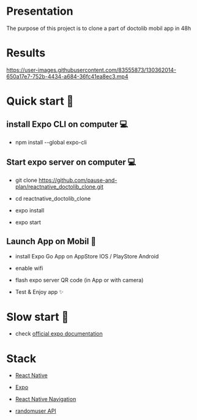# Presentation

The purpose of this project is to clone a part of doctolib mobil app in 48h

# Results

https://user-images.githubusercontent.com/83555873/130362014-650a17e7-752b-4434-a684-36fc41ea8ec3.mp4

# Quick start 🐆

## install Expo CLI on computer 💻

- npm install --global expo-cli

## Start expo server on computer 💻

- git clone https://github.com/pause-and-plan/reactnative_doctolib_clone.git

- cd reactnative_doctolib_clone

- expo install

- expo start

## Launch App on Mobil 📱

- install Expo Go App on AppStore IOS / PlayStore Android

- enable wifi

- flash expo server QR code (in App or with camera)

- Test & Enjoy app ✨

# Slow start 🐌

- check [official expo documentation](https://docs.expo.dev/get-started/installation/)

# Stack

- [React Native](https://reactnative.dev/)

- [Expo](https://docs.expo.dev/)

- [React Native Navigation](https://reactnavigation.org/)

- [randomuser API](https://randomuser.me/)
